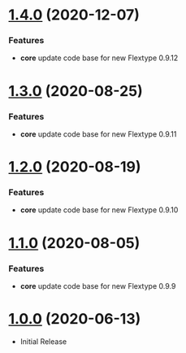 <a name="1.4.0"></a>
# [1.4.0](https://github.com/flextype-plugins/phpmailer/compare/v1.3.0...v1.4.0) (2020-12-07)

### Features

* **core** update code base for new Flextype 0.9.12

<a name="1.3.0"></a>
# [1.3.0](https://github.com/flextype-plugins/phpmailer/compare/v1.2.0...v1.3.0) (2020-08-25)

### Features

* **core** update code base for new Flextype 0.9.11

<a name="1.2.0"></a>
# [1.2.0](https://github.com/flextype-plugins/phpmailer) (2020-08-19)

### Features

* **core** update code base for new Flextype 0.9.10

<a name="1.1.0"></a>
# [1.1.0](https://github.com/flextype-plugins/phpmailer) (2020-08-05)

### Features

* **core** update code base for new Flextype 0.9.9

<a name="1.0.0"></a>
# [1.0.0](https://github.com/flextype-plugins/phpmailer) (2020-06-13)
* Initial Release
